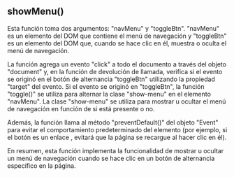 ## showMenu()

Esta función toma dos argumentos: "navMenu" y "toggleBtn". "navMenu" es un elemento del DOM que contiene el menú de navegación y "toggleBtn" es un elemento del DOM que, cuando se hace clic en él, muestra o oculta el menú de navegación.

La función agrega un evento "click" a todo el documento a través del objeto "document" y, en la función de devolución de llamada, verifica si el evento se originó en el botón de alternancia "toggleBtn" utilizando la propiedad "target" del evento. Si el evento se originó en "toggleBtn", la función "toggle()" se utiliza para alternar la clase "show-menu" en el elemento "navMenu". La clase "show-menu" se utiliza para mostrar u ocultar el menú de navegación en función de si está presente o no.

Además, la función llama al método "preventDefault()" del objeto "Event" para evitar el comportamiento predeterminado del elemento (por ejemplo, si el botón es un enlace <a>, evitará que la página se recargue al hacer clic en él).

En resumen, esta función implementa la funcionalidad de mostrar u ocultar un menú de navegación cuando se hace clic en un botón de alternancia específico en la página.